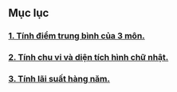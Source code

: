 ## Mục lục

### [1. Tính điểm trung bình của 3 môn.](/Buổi/B2/Task3/Mathematical_operators.java)
### [2. Tính chu vi và diện tích hình chữ nhật.](/Buổi/B2/Task3/Mathematical_operators1.java)
### [3. Tính lãi suất hàng năm.](/Buổi/B2/Task3/Mathematical_operators2.java)
